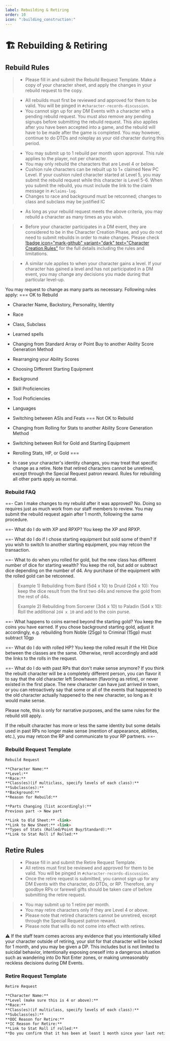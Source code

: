 ```yaml
---
label: Rebuilding & Retiring
order: 10
icon: ":building_construction:"
---
```

<style>
h1:before { 
  content: "🏗️ ";
}
</style>
# Rebuilding & Retiring
## Rebuild Rules

> - Please fill in and submit the Rebuild Request Template.
> Make a copy of your character sheet, and apply the changes in your rebuild request to the copy.

> - All rebuilds must first be reviewed and approved for them to be valid. You will be pinged in `#character-records-discussion`.
> - You cannot sign up for any DM Events with a character with a pending rebuild request. You must also remove any pending signups before submitting the rebuild request. This also applies after you have been accepted into a game, and the rebuild will have to be made after the game is completed. You may however, continue to do DTDs and roleplay as your old character during this period.

> - You may submit up to 1 rebuild per month upon approval. This rule applies to the player, not per character.
> - You may only rebuild the characters that are Level 4 or below. 
> - Cushion rule characters can be rebuilt up to 1+ claimed New PC Level. If your cushion ruled character started at Level 5, you may submit the rebuild request while this character is Level 5-6. When you submit the rebuild, you must include the link to the claim message in `#claims-log`.
> - Changes to race and background must be retconned; changes to class and subclass may be justified IC

> - As long as your rebuild request meets the above criteria, you may rebuild a character as many times as you wish.

> - Before your character participates in a DM event, they are considered to be in the Character Creation Phase, and you do not need to submit rebuilds in order to make changes. Please check [!badge icon="mark-github" variant="dark" text="Character Creation Rules"](/character-building/cc-rules/) for the full details including the rules and limitations. 

> - A similar rule applies to when your character gains a level. If your character has gained a level and has not participated in a DM event, you may change any decisions you made during that particular level-up.

You may request to change as many parts as necessary. Following rules apply:
=== OK to Rebuild
- Character Name, Backstory, Personality, Identity
- Race
- Class, Subclass
- Learned spells
- Changing from Standard Array or Point Buy to another Ability Score Generation Method 
- Rearranging your Ability Scores
- Choosing Different Starting Equipment
- Background
- Skill Proficiencies
- Tool Proficiencies
- Languages
- Switching between ASIs and Feats
=== Not OK to Rebuild
- Changing from Rolling for Stats to another Ability Score Generation Method
- Switching between Roll for Gold and Starting Equipment
- Rerolling Stats, HP, or Gold
===

- In case your character's identity changes, you may treat that specific change as a retire. Note that retired characters cannot be unretired, except through the Special Request patron reward. Rules for rebuilding all other parts apply as normal.

### Rebuild FAQ

==- Can I make changes to my rebuild after it was approved?
No. Doing so requires just as much work from our staff members to review. You may submit the rebuild request again after 1 month, following the same procedure.

==- What do I do with XP and RPXP?
You keep the XP and RPXP.

==- What do I do if I chose starting equipment but sold some of them?
If you wish to switch to another starting equipment, you may retcon the transaction.

==- What to do when you rolled for gold, but the new class has different number of dice for starting wealth?
You keep the roll, but add or subtract dice depending on the number of d4. Any purchase of the equipment with the rolled gold can be retconned.

> Example 1) Rebuilding from Bard (5d4 x 10) to Druid (2d4 x 10): You keep the dice result from the first two d4s and remove the gold from the rest of d4s. 
> 
> Example 2) Rebuilding from Sorcerer (3d4 x 10) to Paladin (5d4 x 10): Roll the additional `2d4 x 10` and add to the coin purse.

==- What happens to coins earned beyond the starting gold?
You keep the coins you have earned. If you chose background starting gold, adjust it accordingly, e.g. rebuilding from Noble (25gp) to Criminal (15gp) must subtract 10gp

==- What do I do with rolled HP?
You keep the rolled result if the Hit Dice between the classes are the same. Otherwise, reroll accordingly and add the links to the rolls in the request.

==- What do I do with past RPs that don't make sense anymore?
If you think the rebuilt character will be a completely different person, you can flavor it to say that the old character left Snowhaven (flavoring as retire), or never existed in the first place. The new character can have just arrived in town, or you can retroactively say that some or all of the events that happened to the old character actually happened to the new character, so long as it would make sense.

Please note, this is only for narrative purposes, and the same rules for the rebuild still apply.

If the rebuilt character has more or less the same identity but some details used in past RPs no longer make sense (mention of appearance, abilities, etc.), you may retcon the RP and communicate to your RP partners.
==- 

### Rebuild Request Template
```md
Rebuild Request

**Character Name:** 
**Level:** 
**Race:** 
**Class(es)(if multiclass, specify levels of each class):** 
**Subclass(es):** 
**Background:** 
**Reason for Rebuild:** 

**Parts Changing (list accordingly):** 
Previous part -> New part

**Link to Old Sheet:** <link>
**Link to New Sheet:** <link>
**Types of Stats (Rolled/Point Buy/Standard):** 
**Link to Stat Roll if Rolled:** 
```

## Retire Rules

> - Please fill in and submit the Retire Request Template.
> - All retires must first be reviewed and approved for them to be valid. You will be pinged in `#character-records-discussion`.
> - Once the retire request is submitted, you cannot sign up for any DM Events with the character, do DTDs, or RP. Therefore, any goodbye RPs or farewell gifts should be taken care of before submitting the retire request.

> - You may submit up to 1 retire per month.
> - You may retire characters only if they are Level 4 or above. 
> - Please note that retired characters cannot be unretired, except through the Special Request patron reward.
> - Please note that wills do not come into effect with retires.

⚠️ If the staff team comes across any evidence that you intentionally killed your character outside of retiring, your slot for that character will be locked for 1 month, and you may be given a DP. This includes but is not limited to suicidal behavior, intentionally exposing oneself into a dangerous situation such as wandering into Do Not Enter zones, or making unreasonably reckless decisions during DM Events.

### Retire Request Template

```md
Retire Request

**Character Name:** 
**Level (make sure this is 4 or above):** 
**Race:** 
**Class(es)(if multiclass, specify levels of each class):** 
**Subclass(es):** 
**OOC Reason for Retire:** 
**IC Reason for Retire:** 
**Link to Stat Roll if rolled:** 
**Do you confirm that it has been at least 1 month since your last retire? (Yes/No):** 
```
